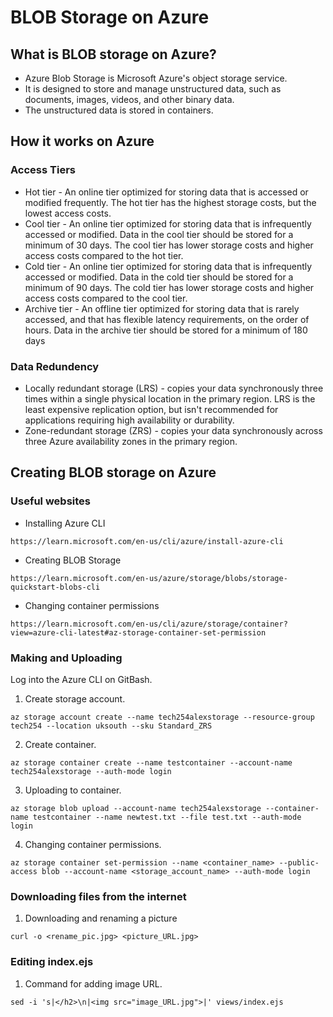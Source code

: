 # BLOB Storage on Azure

## What is BLOB storage on Azure?

- Azure Blob Storage is Microsoft Azure's object storage service. 
- It is designed to store and manage unstructured data, such as documents, images, videos, and other binary data.
- The unstructured data is stored in containers.

## How it works on Azure

### Access Tiers

- Hot tier - An online tier optimized for storing data that is accessed or modified frequently. The hot tier has the highest storage costs, but the lowest access costs.
- Cool tier - An online tier optimized for storing data that is infrequently accessed or modified. Data in the cool tier should be stored for a minimum of 30 days. The cool tier has lower storage costs and higher access costs compared to the hot tier.
- Cold tier - An online tier optimized for storing data that is infrequently accessed or modified. Data in the cold tier should be stored for a minimum of 90 days. The cold tier has lower storage costs and higher access costs compared to the cool tier.
- Archive tier - An offline tier optimized for storing data that is rarely accessed, and that has flexible latency requirements, on the order of hours. Data in the archive tier should be stored for a minimum of 180 days

### Data Redundency

- Locally redundant storage (LRS) - copies your data synchronously three times within a single physical location in the primary region. LRS is the least expensive replication option, but isn't recommended for applications requiring high availability or durability.
- Zone-redundant storage (ZRS) - copies your data synchronously across three Azure availability zones in the primary region.

## Creating BLOB storage on Azure

### Useful websites

- Installing Azure CLI
````
https://learn.microsoft.com/en-us/cli/azure/install-azure-cli
````
- Creating BLOB Storage
````
https://learn.microsoft.com/en-us/azure/storage/blobs/storage-quickstart-blobs-cli
````
- Changing container permissions
````
https://learn.microsoft.com/en-us/cli/azure/storage/container?view=azure-cli-latest#az-storage-container-set-permission
````

### Making and Uploading

Log into the Azure CLI on GitBash.

1) Create storage account.
````
az storage account create --name tech254alexstorage --resource-group tech254 --location uksouth --sku Standard_ZRS
````
2) Create container.
````
az storage container create --name testcontainer --account-name tech254alexstorage --auth-mode login
````
3) Uploading to container.
````
az storage blob upload --account-name tech254alexstorage --container-name testcontainer --name newtest.txt --file test.txt --auth-mode login
````
4) Changing container permissions.
````
az storage container set-permission --name <container_name> --public-access blob --account-name <storage_account_name> --auth-mode login
````

### Downloading files from the internet

1) Downloading and renaming a picture
````
curl -o <rename_pic.jpg> <picture_URL.jpg>
````

### Editing index.ejs

1) Command for adding image URL.
````
sed -i 's|</h2>\n|<img src="image_URL.jpg">|' views/index.ejs
````

